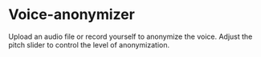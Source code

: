 # Voice-anonymizer
Upload an audio file or record yourself to anonymize the voice. Adjust the pitch slider to control the level of anonymization.
